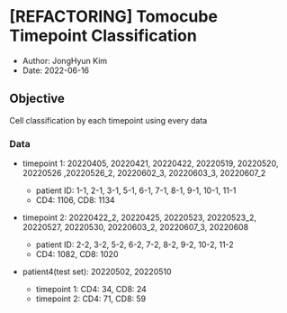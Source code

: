 # [REFACTORING] Tomocube Timepoint Classification 
- Author: JongHyun Kim
- Date: 2022-06-16

## Objective 
Cell classification by each timepoint using every data 

### Data 
- timepoint 1: 20220405, 20220421, 20220422, 20220519, 20220520, 20220526 ,20220526_2, 20220602_3, 20220603_3, 20220607_2
    - patient ID: 1-1, 2-1, 3-1, 5-1, 6-1, 7-1, 8-1, 9-1, 10-1, 11-1
    - CD4: 1106, CD8: 1134
- timepoint 2: 20220422_2, 20220425, 20220523, 20220523_2, 20220527, 20220530, 20220603_2, 20220607_3, 20220608
    - patient ID: 2-2, 3-2, 5-2, 6-2, 7-2, 8-2, 9-2, 10-2, 11-2 
    - CD4: 1082, CD8: 1020


- patient4(test set): 20220502, 20220510 
    - timepoint 1: CD4: 34, CD8: 24
    - timepoint 2: CD4: 71, CD8: 59


